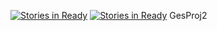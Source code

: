 [![Stories in Ready](https://badge.waffle.io/constantne/GesProj2.png?label=ready&title=Ready)](https://waffle.io/constantne/GesProj2?utm_source=badge)
[![Stories in Ready](https://badge.waffle.io/constantne/GesProj2.png?label=ready&title=Ready)](https://waffle.io/constantne/GesProj2?utm_source=badge)
GesProj2
